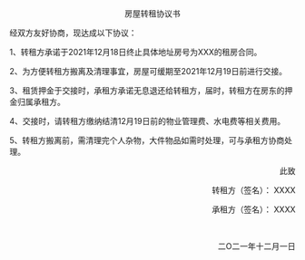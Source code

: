 <center>房屋转租协议书</center>




  经双方友好协商，现达成以下协议：

  1、转租方承诺于2021年12月18日终止具体地址房号为XXX的租房合同。

  2、为方便转租方搬离及清理事宜，房屋可缓期至2021年12月19日前进行交接。

  3、租赁押金于交接时，承租方承诺无息退还给转租方，届时，转租方在房东的押金归属承租方。

  4、交接时，请转租方缴纳结清12月19日前的物业管理费、水电费等相关费用。

  5、转租方搬离前，需清理完个人杂物，大件物品如需时处理，可与承租方协商处理。

 

<p align="right">此致  </p>

  <p align="right">转租方（签名）：   XXXX  </p>   

<p align="right">承租方（签名）：  XXXX </p>

​                   

<p align="right">二O二一年十二月一日</p>
